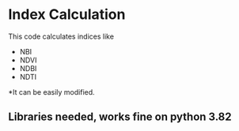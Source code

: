 # Index Calculation
This code calculates indices like
- NBI
- NDVI 
- NDBI 
- NDTI

*It can be easily modified.

## Libraries needed, works fine on python 3.82


